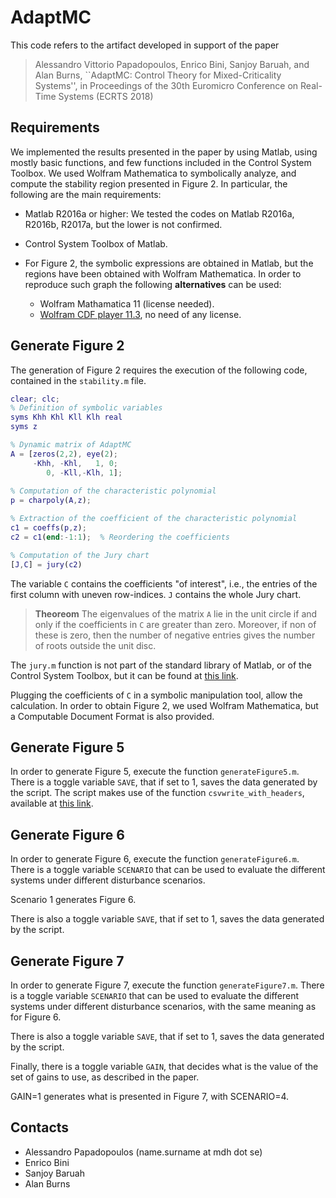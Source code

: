 # AdaptMC
This code refers to the artifact developed in support of the paper

>Alessandro Vittorio Papadopoulos, Enrico Bini, Sanjoy Baruah, and Alan Burns, ``AdaptMC: Control Theory for Mixed-Criticality Systems'', in Proceedings of the 30th Euromicro Conference on Real-Time Systems (ECRTS 2018)


## Requirements
We implemented the results presented in the paper by using Matlab, using mostly basic functions, and few functions included in the Control System Toolbox. We used Wolfram Mathematica to symbolically analyze, and compute the stability region presented in Figure 2. In particular, the following are the main requirements:

* Matlab R2016a or higher: We tested the codes on Matlab R2016a, R2016b, R2017a, but the lower is not confirmed.
* Control System Toolbox of Matlab.

* For Figure 2, the symbolic expressions are obtained in Matlab, but the regions have been obtained with Wolfram Mathematica. In order to reproduce such graph the following **alternatives** can be used:
  * Wolfram Mathamatica 11 (license needed).
  * [Wolfram CDF player 11.3](https://www.wolfram.com/cdf-player/), no need of any license.

## Generate Figure 2
The generation of Figure 2 requires the execution of the following code, contained in the `stability.m` file. 

```matlab
clear; clc;
% Definition of symbolic variables
syms Khh Khl Kll Klh real
syms z

% Dynamic matrix of AdaptMC
A = [zeros(2,2), eye(2);
     -Khh, -Khl,   1, 0;
        0, -Kll,-Klh, 1];
 
% Computation of the characteristic polynomial
p = charpoly(A,z);

% Extraction of the coefficient of the characteristic polynomial
c1 = coeffs(p,z);
c2 = c1(end:-1:1);  % Reordering the coefficients

% Computation of the Jury chart
[J,C] = jury(c2)
```

The variable `C` contains the coefficients "of interest", i.e., the entries of the first column with uneven row-indices. `J` contains the whole Jury chart.

>**Theoreom**
>The eigenvalues of the matrix `A` lie in the unit circle if and only if the coefficients in `C` are greater than zero. Moreover, if non of these is zero, then the number of negative entries gives the number of roots outside the unit disc.


The `jury.m` function is not part of the standard library of Matlab, or of the Control System Toolbox, but it can be found at [this link](https://se.mathworks.com/matlabcentral/fileexchange/13904-jury).

Plugging the coefficients of `C` in a symbolic manipulation tool, allow the calculation. In order to obtain Figure 2, we used Wolfram Mathematica, but a Computable Document Format is also provided.

## Generate Figure 5
In order to generate Figure 5, execute the function `generateFigure5.m`. There is a toggle variable `SAVE`, that if set to 1, saves the data generated by the script. The script makes use of the function `csvwrite_with_headers`, available at [this link](https://se.mathworks.com/matlabcentral/fileexchange/29933-csv-with-column-headers).

## Generate Figure 6
In order to generate Figure 6, execute the function `generateFigure6.m`. There is a toggle variable `SCENARIO` that can be used to evaluate the different systems under different disturbance scenarios.

Scenario 1 generates Figure 6.

There is also a toggle variable `SAVE`, that if set to 1, saves the data generated by the script.

## Generate Figure 7
In order to generate Figure 7, execute the function `generateFigure7.m`. There is a toggle variable `SCENARIO` that can be used to evaluate the different systems under different disturbance scenarios, with the same meaning as for Figure 6.

There is also a toggle variable `SAVE`, that if set to 1, saves the data generated by the script.

Finally, there is a toggle variable `GAIN`, that decides what is the value of the set of gains to use, as described in the paper.

GAIN=1 generates what is presented in Figure 7, with SCENARIO=4.

## Contacts
* Alessandro Papadopoulos (name.surname at mdh dot se)
* Enrico Bini
* Sanjoy Baruah
* Alan Burns